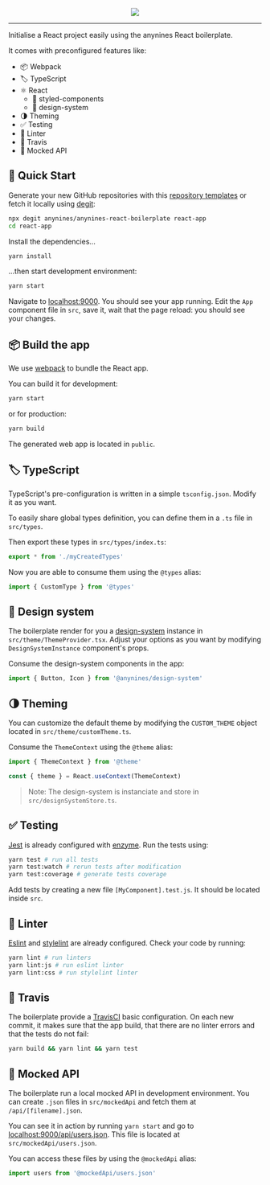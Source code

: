 <p align="center" style="display: flex; align-items: center; justify-content: center;">
  <img src="https://user-images.githubusercontent.com/61698985/95465266-31704200-097b-11eb-813c-ddc9a0b2f202.png" />
</p>

----

Initialise a React project easily using the anynines React boilerplate.

It comes with preconfigured features like:

- 📦 Webpack
- 🏷️ TypeScript
- ⚛️ React
  - 💄 styled-components
  - 🎨 design-system
- 🌗 Theming
- ✅ Testing
- 🚨 Linter
- 👷 Travis
- 🤡 Mocked API

## 🎉 Quick Start

Generate your new GitHub repositories with this [repository templates](https://github.blog/2019-06-06-generate-new-repositories-with-repository-templates/) or fetch it locally using [degit](https://github.com/Rich-Harris/degit):

```bash
npx degit anynines/anynines-react-boilerplate react-app
cd react-app
```

Install the dependencies...

```bash
yarn install
```

...then start development environment:

```bash
yarn start
```

Navigate to [localhost:9000](http://localhost:9000/). You should see your app running. Edit the `App` component file in `src`, save it, wait that the page reload: you should see your changes.

## 📦 Build the app

We use [webpack](https://webpack.js.org/) to bundle the React app.

You can build it for development:

```bash
yarn start
```

or for production:

```bash
yarn build
```

The generated web app is located in `public`.

## 🏷️ TypeScript

TypeScript's pre-configuration is written in a simple `tsconfig.json`. Modify it as you want.

To easily share global types definition, you can define them in a `.ts` file in `src/types`.

Then export these types in `src/types/index.ts`:

```typescript
export * from './myCreatedTypes'
```

Now you are able to consume them using the `@types` alias:

```javascript
import { CustomType } from '@types'
```

## 🎨 Design system

The boilerplate render for you a [design-system](https://github.com/anynines/design-system) instance in `src/theme/ThemeProvider.tsx`. Adjust your options as you want by modifying `DesignSystemInstance` component's props.

Consume the design-system components in the app:

```javascript
import { Button, Icon } from '@anynines/design-system'
```

## 🌗 Theming

You can customize the default theme by modifying the `CUSTOM_THEME` object located in `src/theme/customTheme.ts`.

Consume the `ThemeContext` using the `@theme` alias:

```javascript
import { ThemeContext } from '@theme'

const { theme } = React.useContext(ThemeContext)
```

> Note: The design-system is instanciate and store in `src/designSystemStore.ts`.

## ✅ Testing

[Jest](https://jestjs.io/en/) is already configured with [enzyme](https://enzymejs.github.io/enzyme/). Run the tests using:

```bash
yarn test # run all tests
yarn test:watch # rerun tests after modification
yarn test:coverage # generate tests coverage
```

Add tests by creating a new file `[MyComponent].test.js`. It should be located inside `src`.

## 🚨 Linter

[Eslint](https://eslint.org/) and [stylelint](https://stylelint.io/) are already configured. Check your code by running:

```bash
yarn lint # run linters
yarn lint:js # run eslint linter
yarn lint:css # run stylelint linter
```

## 👷 Travis

The boilerplate provide a [TravisCI](https://travis-ci.com/) basic configuration. On each new commit, it makes sure that the app build, that there are no linter errors and that the tests do not fail:

```bash
yarn build && yarn lint && yarn test
```

## 🤡 Mocked API

The boilerplate run a local mocked API in development environment. You can create `.json` files in `src/mockedApi` and fetch them at `/api/[filename].json`.

You can see it in action by running `yarn start` and go to [localhost:9000/api/users.json](http://localhost:9000/api/users.json). This file is located at `src/mockedApi/users.json`.

You can access these files by using the `@mockedApi` alias:

```javascript
import users from '@mockedApi/users.json'
```


